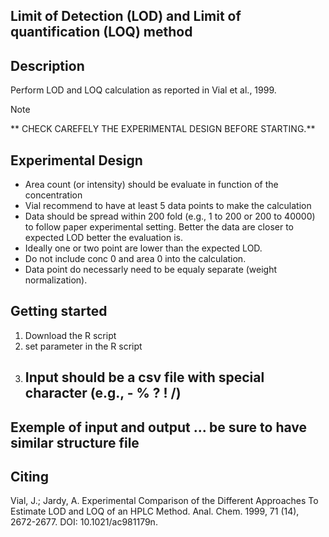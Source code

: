 Limit of Detection (LOD) and Limit of quantification (LOQ) method 
-----------------------------------------------------------------
Description
-----------
Perform LOD and LOQ calculation as reported in Vial et al., 1999.

> [!NOTE]
> ** CHECK CAREFELY THE EXPERIMENTAL DESIGN BEFORE STARTING.**

Experimental Design
-----------
- Area count (or intensity) should be evaluate in function of the concentration
- Vial recommend to have at least 5 data points to make the calculation
- Data should be spread within 200 fold (e.g., 1 to 200 or 200 to 40000) 
  to follow paper experimental setting. Better the data are closer to expected LOD better the evaluation is.
- Ideally one or two point are lower than the expected LOD.
- Do not include conc 0 and area 0 into the calculation.
- Data point do necessarly need to be equaly separate (weight normalization).

Getting started
----------------
1. Download the R script
2. set parameter in the R script
3. ## Input should be a csv file with special character (e.g., - % ? ! /)
## Exemple of input and output ... be sure to have similar structure file


Citing
-------
Vial, J.; Jardy, A. Experimental Comparison of the Different Approaches 
To Estimate LOD and LOQ of an HPLC Method. 
Anal. Chem. 1999, 71 (14), 2672-2677. DOI: 10.1021/ac981179n.
